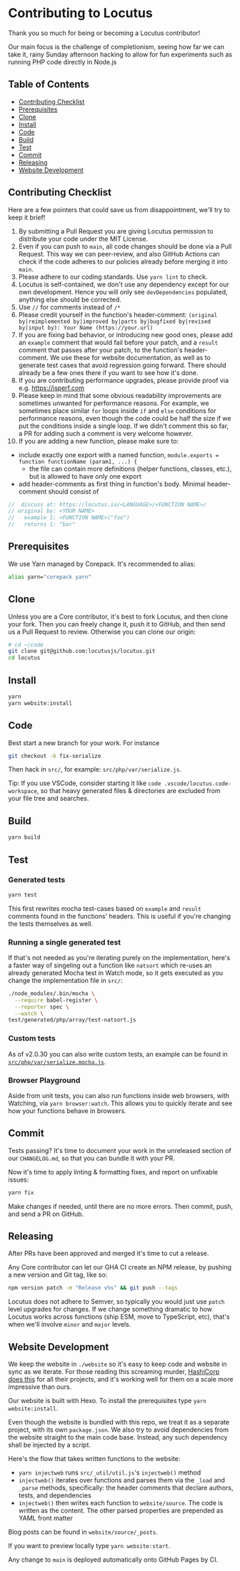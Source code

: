 # Contributing to Locutus

Thank you so much for being or becoming a Locutus contributor!

Our main focus is the challenge of completionism, seeing how far we can take it, rainy Sunday afternoon hacking to allow
for fun experiments such as running PHP code directly in Node.js

## Table of Contents

- [Contributing Checklist](#contributing-checklist)
- [Prerequisites](#prerequisites)
- [Clone](#clone)
- [Install](#install)
- [Code](#code)
- [Build](#build)
- [Test](#test)
- [Commit](#commit)
- [Releasing](#releasing)
- [Website Development](#website-development)

## Contributing Checklist

Here are a few pointers that could save us from disappointment, we'll try to keep it brief!

1. By submitting a Pull Request you are giving Locutus permission to distribute your code under the MIT License.
2. Even if you can push to `main`, all code changes should be done via a Pull Request. This way we can peer-review, and
   also GitHub Actions can check if the code adheres to our policies already before merging it into `main`.
3. Please adhere to our coding standards. Use `yarn lint` to check.
4. Locutus is self-contained, we don't use any dependency except for our own development. Hence you will only see
   `devDependencies` populated, anything else should be corrected.
5. Use `//` for comments instead of `/*`
6. Please credit yourself in the function's header-comment:
   `(original by|reimplemented by|improved by|parts by|bugfixed by|revised by|input by): Your Name (https://your.url)`
7. If you are fixing bad behavior, or introducing new good ones, please add an `example` comment that would fail before
   your patch, and a `result` comment that passes after your patch, to the function's header-comment. We use these for
   website documentation, as well as to generate test cases that avoid regression going forward. There should already be
   a few ones there if you want to see how it's done.
8. If you are contributing performance upgrades, please provide proof via e.g. <https://jsperf.com>
9. Please keep in mind that some obvious readability improvements are sometimes unwanted for performance reasons. For
   example, we sometimes place similar `for` loops inside `if` and `else` conditions for performance reasons, even
   though the code could be half the size if we put the conditions inside a single loop. If we didn't comment this so
   far, a PR for adding such a comment is very welcome however.
10. If you are adding a new function, please make sure to:

- include exactly one export with a named function, `module.exports = function functionName (param1, ...) {`
  - the file can contain more definitions (helper functions, classes, etc.), but is allowed to have only one export
- add header-comments as first thing in function's body. Minimal header-comment should consist of

```js
//  discuss at: https://locutus.io/<LANGUAGE>/<FUNCTION NAME>/
// original by: <YOUR NAME>
//   example 1: <FUNCTION NAME>("foo")
//   returns 1: "bar"
```

## Prerequisites

We use Yarn managed by Corepack. It's recommended to alias:

```bash
alias yarn="corepack yarn"
```

## Clone

Unless you are a Core contributor, it's best to fork Locutus, and then clone your fork. Then you can freely change it,
push it to GitHub, and then send us a Pull Request to review. Otherwise you can clone our origin:

```bash
# cd ~/code
git clone git@github.com:locutusjs/locutus.git
cd locutus
```

## Install

```bash
yarn
yarn website:install
```

## Code

Best start a new branch for your work. For instance

```bash
git checkout -b fix-serialize
```

Then hack in `src/`, for example: `src/php/var/serialize.js`.

Tip: If you use VSCode, consider starting it like `code .vscode/locutus.code-workspace`, so that heavy generated files &
directories are excluded from your file tree and searches.

## Build

```bash
yarn build
```

## Test

### Generated tests

```bash
yarn test
```

This first rewrites mocha test-cases based on `example` and `result` comments found in the functions' headers. This is
useful if you're changing the tests themselves as well.

### Running a single generated test

If that's not needed as you're iterating purely on the implementation, here's a faster way of singeling out a function
like `natsort` which re-uses an already generated Mocha test in Watch mode, so it gets executed as you change the
implementation file in `src/`:

```bash
./node_modules/.bin/mocha \
  --require babel-register \
  --reporter spec \
  --watch \
test/generated/php/array/test-natsort.js
```

### Custom tests

As of v2.0.30 you can also write custom tests, an example can be found in
[`src/php/var/serialize.mocha.js`](src/php/var/serialize.mocha.js).

### Browser Playground

Aside from unit tests, you can also run functions inside web browsers, with Watching, via `yarn browser:watch`. This
allows you to quickly iterate and see how your functions behave in browsers.

## Commit

Tests passing? It's time to document your work in the unreleased section of our `CHANGELOG.md`, so that you can bundle
it with your PR.

Now it's time to apply linting & formatting fixes, and report on unfixable issues:

```bash
yarn fix
```

Make changes if needed, until there are no more errors. Then commit, push, and send a PR on GitHub.

## Releasing

After PRs have been approved and merged it's time to cut a release.

Any Core contributor can let our GHA CI create an NPM release, by pushing a new version and Git tag, like so:

```bash
npm version patch -m "Release v%s" && git push --tags
```

Locutus does not adhere to Semver, so typically you would just use `patch` level upgrades for changes. If we change
something dramatic to how Locutus works across functions (ship ESM, move to TypeScript, etc), that's when we'll involve
`minor` and `major` levels.

## Website Development

We keep the website in `./website` so it's easy to keep code and website in sync as we iterate. For those reading this
screaming murder, [HashiCorp does this](https://github.com/hashicorp/terraform/tree/HEAD/website) for all their
projects, and it's working well for them on a scale more impressive than ours.

Our website is built with Hexo. To install the prerequisites type `yarn website:install`.

Even though the website is bundled with this repo, we treat it as a separate project, with its own `package.json`. We
also try to avoid dependencies from the website straight to the main code base. Instead, any such dependency shall be
injected by a script.

Here's the flow that takes written functions to the website:

- `yarn injectweb` runs `src/_util/util.js`'s `injectweb()` method
- `injectweb()` iterates over functions and parses them via the `_load` and `_parse` methods, specifically: the header
  comments that declare authors, tests, and dependencies
- `injectweb()` then writes each function to `website/source`. The code is written as the content. The other parsed
  properties are prepended as YAML front matter

Blog posts can be found in `website/source/_posts`.

If you want to preview locally type `yarn website:start`.

Any change to `main` is deployed automatically onto GitHub Pages by CI.
